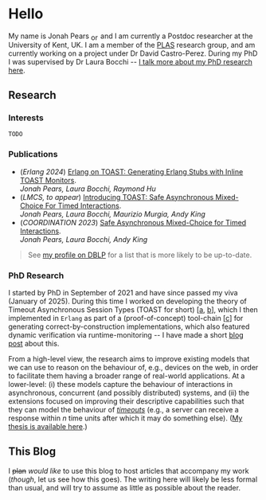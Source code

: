 # Hello

My name is Jonah Pears <a href='https://orcid.org/0000-0003-4492-4072'><img border='0' align='center' alt='orcid id' src='https://orcid.org/assets/vectors/orcid.logo.icon.svg' width='15' height='15'></a> and I am currently a Postdoc researcher at the University of Kent, UK.
I am a member of the [PLAS](https://research.kent.ac.uk/programming-languages-systems/) research group, and am currently working on a project under Dr David Castro-Perez.
During my PhD I was supervised by Dr Laura Bocchi -- [I talk more about my PhD research here](#phd-research).

## Research

### Interests

`TODO`

### Publications

- (*Erlang 2024*) [Erlang on TOAST: Generating Erlang Stubs with Inline TOAST Monitors](https://doi.org/10.1145/3677995.3678192). <br> *Jonah Pears, Laura Bocchi, Raymond Hu*
- (*LMCS, to appear*) [Introducing TOAST: Safe Asynchronous Mixed-Choice For Timed Interactions](https://doi.org/10.48550/arXiv.2401.11197). <br> *Jonah Pears, Laura Bocchi, Maurizio Murgia, Andy King*
- (*COORDINATION 2023*) [Safe Asynchronous Mixed-Choice for Timed Interactions](https://doi.org/10.1007/978-3-031-35361-1_12). <br> *Jonah Pears, Laura Bocchi, Andy King*

> See [my profile on DBLP](https://dblp.org/pid/349/6325.html) for a list that is more likely to be up-to-date.

### PhD Research

I started by PhD in September of 2021 and have since passed my viva (January of 2025). During this time I worked on developing the theory of Timeout Asynchronous Session Types (TOAST for short) [[a](https://doi.org/10.1007/978-3-031-35361-1_12), [b](https://doi.org/10.48550/arXiv.2401.11197)], which I then implemented in `Erlang` as part of a (proof-of-concept) tool-chain [[c](https://doi.org/10.1145/3677995.3678192)] for generating correct-by-construction implementations, which also featured dynamic verification via runtime-monitoring -- I have made a short [blog post](https://jonahpears.github.io/2024/07/09/TOASTER.html) about this.

From a high-level view, the research aims to improve existing models that we can use to reason on the behaviour of, e.g., devices on the web, in order to facilitate them having a broader range of real-world applications.
At a lower-level:
(i) these models capture the behaviour of interactions in asynchronous, concurrent (and possibly distributed) systems,
and (ii) the extensions focused on improving their descriptive capabilities such that they can model the behaviour of [*timeouts*](https://en.wikipedia.org/wiki/Timeout_(computing)) (e.g., a server can receive a response within $n$ time units after which it may do something else).
([My thesis is available here](https://kar.kent.ac.uk/109393/1/136PhDThesis.pdf).)

## This Blog

I ~~plan~~ *would like* to use this blog to host articles that accompany my work (*though*, let us see how this goes).
The writing here will likely be less formal than usual, and will try to assume as little as possible about the reader.

